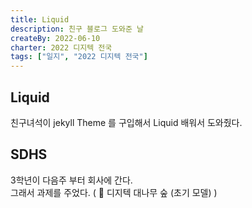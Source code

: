 ```yaml
---
title: Liquid
description: 친구 블로그 도와준 날
createBy: 2022-06-10
charter: 2022 디지텍 전국
tags: ["일지", "2022 디지텍 전국"]
---
```


## Liquid

친구녀석이 jekyll Theme 를 구입해서 Liquid 배워서 도와줬다.

## SDHS

3학년이 다음주 부터 회사에 간다.  
그래서 과제를 주었다. ( 🎋 디지텍 대나무 숲 (초기 모델) )
